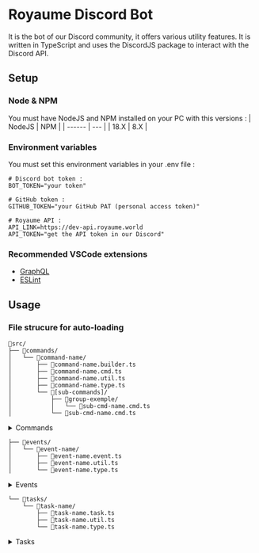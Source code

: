 # Royaume Discord Bot
It is the bot of our Discord community, it offers various utility features. It is written in TypeScript and uses the DiscordJS package to interact with the Discord API. 

## Setup
### Node & NPM
You must have NodeJS and NPM installed on your PC with this versions :
| NodeJS | NPM |
| ------ | --- |
| 18.X   | 8.X |

### Environment variables
You must set this environment variables in your .env file :
```
# Discord bot token :
BOT_TOKEN="your token"

# GitHub token :
GITHUB_TOKEN="your GitHub PAT (personal access token)"

# Royaume API :
API_LINK=https://dev-api.royaume.world
API_TOKEN="get the API token in our Discord"
```

### Recommended VSCode extensions
- [GraphQL](https://marketplace.visualstudio.com/items?itemName=GraphQL.vscode-graphql-syntax)
- [ESLint](https://marketplace.visualstudio.com/items?itemName=dbaeumer.vscode-eslint)

## Usage
### File strucure for auto-loading
```
📂src/
├── 📂commands/
│   └── 📂command-name/
│       ├── 📄command-name.builder.ts
│       ├── 📄command-name.cmd.ts
│       ├── 📄command-name.util.ts
│       ├── 📄command-name.type.ts
│       └── 📂[sub-commands]/
│           ├── 📂group-exemple/
│           │   └── 📄sub-cmd-name.cmd.ts
│           └── 📄sub-cmd-name.cmd.ts
```
<details>
  <summary>Commands</summary>

#### `command-name.builder.ts`
Builder of our command
| export         | type                     | required                     | description                                              |
| :------------- | :----------------------- | :--------------------------- | :------------------------------------------------------- |
| `slashCommand` | `SlashCommandDefinition` | `true`                       | SlashCommandBuilder of our command                       |
| `enableInDev`  | `EnableInDev`            | `false` *(default: `false`)* | If bot is launch in dev-mode, command will not be loaded |

---
#### `command-name.cmd.ts`
Execution of our command
| export    | type             | required | description                                 |
| :-------- | :--------------- | :------- | :------------------------------------------ |
| `execute` | `CommandExecute` | `true`   | Will be executed when the command is called |
---
<details>
  <summary>SubCommands</summary>

`SubCommands` are located in `[sub-commands]/` folder of our command

#### `group-exemple/sub-cmd-name.cmd.ts`
Execution of our sub-command group
| export    | type             | required | description                                           |
| :-------- | :--------------- | :------- | :---------------------------------------------------- |
| `execute` | `CommandExecute` | `true`   | Will be executed when the sub command group is called |

#### `sub-cmd-name.cmd.ts`
Execution of our sub-command
| export    | type             | required | description                                     |
| :-------- | :--------------- | :------- | :---------------------------------------------- |
| `execute` | `CommandExecute` | `true`   | Will be executed when the sub command is called |
</details>

---
#### `command-name.util.ts`
All utilities functions our command need

---
#### `command-name.type.ts`
All types our command need

---
</details>

```
├── 📂events/
│   └── 📂event-name/
│       ├── 📄event-name.event.ts
│       ├── 📄event-name.util.ts
│       └── 📄event-name.type.ts
```
<details>
  <summary>Events</summary>

#### `event-name.event.ts`
Builder of our event
| export        | type           | required                     | description                                            |
| :------------ | :------------- | :--------------------------- | :----------------------------------------------------- |
| `event`       | `EventName`    | `true`                       | Name of our targeted event                             |
| `execute`     | `EventExecute` | `true`                       | Will be executed when our event will be called         |
| `enableInDev` | `EnableInDev`  | `false` *(default: `false`)* | If bot is launch in dev-mode, event will not be loaded |

---
#### `event-name.util.ts`
All utilities functions our event need

---
#### `event-name.type.ts`
All types our event need

---
</details>

```
└── 📂tasks/
    └── 📂task-name/
        ├── 📄task-name.task.ts
        ├── 📄task-name.util.ts
        └── 📄task-name.type.ts
```
<details>
  <summary>Tasks</summary>

#### `task-name.task.ts`
Builder of our event
| export        | type           | required                     | description                                                                                  |
| :------------ | :------------- | :--------------------------- | :------------------------------------------------------------------------------------------- |
| `interval`    | `TaskInterval` | `true`                       | Interval of our task *(write in cron syntaxe: "* * * * * *" => "sec min hour d month week")* |
| `execute`     | `TaskExecute`  | `true`                       | Will be executed when our task will be on his interval                                       |
| `enableInDev` | `EnableInDev`  | `false` *(default: `false`)* | If bot is launch in dev-mode, task will not be loaded                                        |

---
#### `task-name.util.ts`
All utilities functions our task need

---
#### `task-name.type.ts`
All types our task need

---
</details>